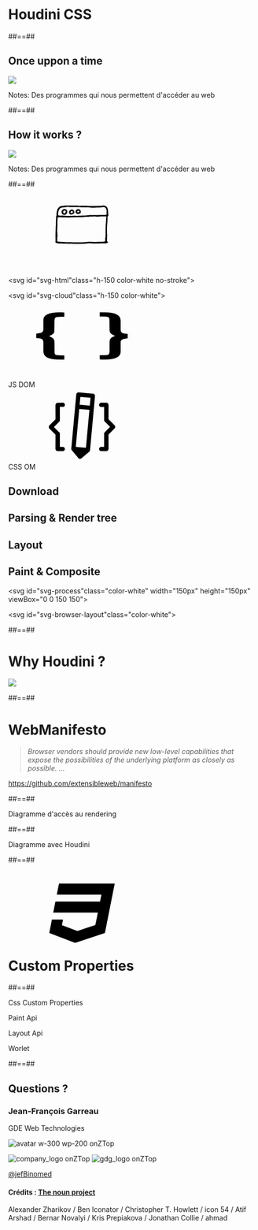 <!-- .slide: class="transition text-white cadre" -->

<h1>
    Houdini CSS
</h1>



##==##

<!-- .slide: class="cadre" -->

## Once uppon a time


<img src="./assets/images/browsers_old.png" class="center"></img>

Notes:
Des programmes qui nous permettent d'accéder au web

##==##

<!-- .slide: class="cadre" -->

## How it works ?


<img src="./assets/images/Midget-Cars-3.jpeg" class="center"></img>

Notes:
Des programmes qui nous permettent d'accéder au web

##==##

<!-- .slide: class="cadre" data-state="browser-engine" -->

<svg id="svg-browser" class="h-250 color-white">
    <use xlink:href="#browser-paint" />
</svg>

<svg id="svg-html"class="h-150 color-white no-stroke">
    <use xlink:href="#html-paint" />
</svg>

<svg id="svg-cloud"class="h-150 color-white">
    <use xlink:href="#cloud" />
</svg>

<div id="svg-objects">
    <svg class="h-150 color-white">
        <use xlink:href="#objects" />
    </svg><br>JS DOM
</div>

<div id="svg-css-objects">
    <svg class="h-150 color-white">
        <use xlink:href="#css-objects" />
    </svg><br>CSS OM
</div>

<h2 id="title-download">Download</h2>
<h2 id="title-parsing">Parsing & Render tree</h2>
<h2 id="title-layout">Layout</h2>
<h2 id="title-paint">Paint & Composite</h2>

<svg id="svg-process"class="color-white" width="150px" height="150px" viewBox="0 0 150 150">
    <use xlink:href="#process" transform="scale(1.5)" />
</svg>

<svg id="svg-browser-layout"class="color-white">
    <use xlink:href="#browser-layout" />
</svg>

<div class="fragment" data-fragment-index="1" hidden></div>
<div class="fragment" data-fragment-index="2" hidden></div>
<div class="fragment" data-fragment-index="3" hidden></div>
<div class="fragment" data-fragment-index="4" hidden></div>
<div class="fragment" data-fragment-index="5" hidden></div>

##==##


<!-- .slide: class="cadre" data-state="animate-houdini-workflow" -->
# Why Houdini ?


<div class="center-element">
    <img id="houdini_workflow-1" src="./assets/images/browser_workflow.svg" class="w-800"></img>
    <img id="houdini_workflow-2" src="./assets/images/browser_workflow_with_houdini_light.svg" class="w-800" style="display:none"></img>
</div>

<div class="fragment" data-fragment-index="1" hidden></div>

##==##

<!-- .slide: class="cadre" -->

# WebManifesto

<blockquote>
<cite>
Browser vendors should provide new low-level capabilities that expose the possibilities of the underlying platform as closely as possible. ...
</cite>
</blockquote>

https://github.com/extensibleweb/manifesto

##==##

Diagramme d'accès au rendering

##==##

Diagramme avec Houdini

##==##

<!-- .slide: class="transition text-white transparent cadre" -->

<h1>
    <svg class="h-150 color-white">
        <use xlink:href="#css" />
    </svg><br>Custom Properties
</h1>


##==##

<!-- .slide: class="cadre" -->


Css Custom Properties

Paint Api

Layout Api

Worlet


##==##

<!-- .slide: class="who-am-i cadre" -->

## Questions ?

### Jean-François Garreau


<!-- .element: class="descjf" -->
GDE Web Technologies

![avatar w-300 wp-200 onZTop](assets/images/jf.png)


![company_logo onZTop](assets/images/lucca_logo.png)
![gdg_logo onZTop](assets/images/GDG-Logo-carre.png)

<!-- .element: class="twitter" -->
[@jefBinomed](https://twitter.com/jefBinomed)

<div class="credits">
    <h4 >Crédits : <a href="https://thenounproject.com/" target="_blank">The noun project</a></h4>
    <p>Alexander Zharikov / Ben Iconator / Christopher T. Howlett / icon 54 / Atif Arshad / Bernar  Novalyi / Kris Prepiakova / Jonathan Collie / ahmad</p>
</div>


<div style="display:none">
    <!--css-->
    <svg id="css" xmlns="http://www.w3.org/2000/svg" xmlns:xlink="http://www.w3.org/1999/xlink" version="1.1" x="0px" y="0px" viewBox="0 0 639.791 722.79375" enable-background="new 0 0 639.791 578.235" xml:space="preserve"><g><path  d="M73.647,107.372c146.098,0,291.501,0,437.302,0c-4.601,23.353-9.092,46.146-13.646,69.259   c-146.09,0-291.685,0-437.566,0c-7.079,35.891-14.086,71.42-21.224,107.606c146.125,0,291.535,0,437.316,0   c-8.041,40.251-15.933,79.916-24.01,119.543c-0.3,1.47-2.174,3.246-3.691,3.752c-56.531,18.85-113.099,37.586-169.701,56.222   c-1.868,0.615-4.352,0.615-6.177-0.077c-48.869-18.547-97.681-37.242-146.539-55.819c-2.575-0.979-3.225-2.167-2.641-4.799   c1.55-6.987,2.855-14.029,4.231-21.054c1.838-9.384,3.652-18.772,5.468-28.116c-0.902-0.24-1.221-0.398-1.539-0.398   c-34.163-0.03-68.327-0.007-102.49-0.132c-3.336-0.012-3.622,1.804-4.107,4.279c-4.162,21.238-8.443,42.453-12.652,63.683   C7.976,441.536,4.013,461.76,0,482.139c1.46,0.655,2.63,1.249,3.848,1.715c81.773,31.304,163.543,62.615,245.364,93.794   c2.088,0.796,4.943,0.756,7.09,0.046c94.503-31.262,188.961-62.662,283.463-93.929c2.948-0.975,4.32-2.372,4.904-5.326   c9.295-47.034,18.653-94.055,28.019-141.075c20.554-103.187,41.123-206.371,61.677-309.557c1.834-9.208,3.598-18.43,5.426-27.806   C457.856,0,276.597,0,95.125,0C87.994,35.648,80.915,71.04,73.647,107.372z"/><path d="M73.647,107.372C80.915,71.04,87.994,35.648,95.125,0c181.472,0,362.73,0,544.665,0   c-1.828,9.376-3.591,18.598-5.426,27.806c-20.553,103.187-41.123,206.371-61.677,309.557   c-9.366,47.02-18.724,94.041-28.019,141.075c-0.584,2.954-1.956,4.351-4.904,5.326c-94.502,31.267-188.96,62.667-283.463,93.929   c-2.147,0.71-5.002,0.75-7.09-0.046c-81.821-31.179-163.591-62.49-245.364-93.794c-1.218-0.466-2.387-1.06-3.848-1.715   c4.013-20.379,7.976-40.603,11.983-60.818c4.208-21.229,8.49-42.444,12.652-63.683c0.485-2.475,0.771-4.291,4.107-4.279   c34.163,0.125,68.327,0.102,102.49,0.132c0.318,0,0.637,0.159,1.539,0.398c-1.816,9.344-3.629,18.732-5.468,28.116   c-1.376,7.025-2.681,14.067-4.231,21.054c-0.584,2.632,0.066,3.82,2.641,4.799c48.857,18.578,97.67,37.273,146.539,55.819   c1.825,0.693,4.309,0.692,6.177,0.077c56.602-18.636,113.171-37.372,169.701-56.222c1.517-0.506,3.391-2.281,3.691-3.752   c8.076-39.627,15.968-79.292,24.01-119.543c-145.781,0-291.191,0-437.316,0c7.137-36.186,14.145-71.715,21.224-107.606   c145.881,0,291.476,0,437.566,0c4.554-23.113,9.045-45.906,13.646-69.259C365.148,107.372,219.745,107.372,73.647,107.372z"/></g></svg>
    <!--magic-->
    <svg id="magic" xmlns="http://www.w3.org/2000/svg" xmlns:xlink="http://www.w3.org/1999/xlink" viewBox="0 0 100 125" version="1.1" x="0px" y="0px"><g stroke="none" stroke-width="1"  fill-rule="evenodd"><path d="M39.9318417,35.594191 C39.9946443,34.9364883 40.5847134,34.4533908 41.2451767,34.4533908 C42.2272449,34.4533908 43.0236656,33.6576602 43.0236656,32.675592 L43.0236656,32.621071 C43.0236656,31.8812417 43.6585938,31.2897923 44.412916,31.3615668 C45.0706187,31.4243695 45.5537162,32.0144386 45.5537162,32.6749019 L45.5537162,32.675592 C45.5537162,33.6576602 46.3494468,34.4533908 47.331515,34.4533908 C47.9926684,34.4533908 48.5820474,34.9364883 48.6448501,35.594191 C48.7173147,36.3485133 48.1258653,36.9834414 47.386036,36.9834414 L47.331515,36.9834414 C46.3494468,36.9834414 45.5537162,37.7798621 45.5537162,38.7619303 L45.5537162,38.8157612 C45.5537162,39.5555905 44.9187881,40.1470399 44.1644659,40.0745752 C43.5067631,40.0117726 43.0236656,39.4223936 43.0236656,38.7619303 C43.0236656,37.7798621 42.2272449,36.9834414 41.2451767,36.9834414 L41.1906557,36.9834414 C40.4515165,36.9834414 39.8600672,36.3485133 39.9318417,35.594191 L39.9318417,35.594191 Z M47.4978386,6.71393255 C47.5226836,6.44753879 47.7614718,6.25222937 48.0285557,6.25222937 C48.4253858,6.25222937 48.7476808,5.93062447 48.7476808,5.53379438 L48.7476808,5.51170992 C48.7476808,5.21218948 49.0044126,4.97340128 49.3094542,5.00238713 C49.5751578,5.02792229 49.7704672,5.26602034 49.7704672,5.53310424 L49.7704672,5.53379438 C49.7704672,5.93062447 50.0927623,6.25222937 50.4895924,6.25222937 C50.7566763,6.25222937 50.9954645,6.44753879 51.0203095,6.71393255 C51.0499855,7.01897411 50.8105071,7.27501578 50.5116768,7.27501578 L50.4895924,7.27501578 C50.0927623,7.27501578 49.7704672,7.59731083 49.7704672,7.99414092 L49.7704672,8.01622537 C49.7704672,8.31574582 49.5137354,8.55453401 49.2086939,8.52554816 C48.9429902,8.50001301 48.7476808,8.26122482 48.7476808,7.99414092 C48.7476808,7.59731083 48.4253858,7.27501578 48.0285557,7.27501578 L48.0064712,7.27501578 C47.7076409,7.27501578 47.4681626,7.01897411 47.4978386,6.71393255 L47.4978386,6.71393255 Z M57.088014,38.6128602 C57.112859,38.3471566 57.3516472,38.1518472 57.6187311,38.1518472 C58.0155612,38.1518472 58.3378563,37.8295521 58.3378563,37.4327221 L58.3378563,37.4106376 C58.3378563,37.1118073 58.5945881,36.872329 58.8996296,36.9013148 C59.1653333,36.92685 59.3606427,37.1656382 59.3606427,37.4327221 L59.3606427,37.4327221 C59.3606427,37.8295521 59.6829377,38.1518472 60.0797678,38.1518472 C60.3468517,38.1518472 60.5856399,38.3471566 60.6104849,38.6128602 C60.6401609,38.9179018 60.4006826,39.1746336 60.1018523,39.1746336 L60.0797678,39.1746336 C59.6829377,39.1746336 59.3606427,39.4962385 59.3606427,39.8937587 L59.3606427,39.9151531 C59.3606427,40.2146735 59.1039109,40.4534617 58.7988693,40.4244758 C58.5331657,40.3989407 58.3378563,40.1608426 58.3378563,39.8937587 C58.3378563,39.4962385 58.0155612,39.1746336 57.6187311,39.1746336 L57.5966467,39.1746336 C57.2978164,39.1746336 57.0590282,38.9179018 57.088014,38.6128602 L57.088014,38.6128602 Z M30.7605808,42.1408522 C30.7861159,41.8751486 31.0249041,41.6791491 31.291988,41.6791491 C31.6888181,41.6791491 32.0111131,41.3575441 32.0111131,40.9607141 L32.0111131,40.9386296 C32.0111131,40.6391092 32.2678449,40.400321 32.5728865,40.4293068 C32.8385901,40.454842 33.0338995,40.69294 33.0338995,40.9600239 L33.0338995,40.9607141 C33.0338995,41.3575441 33.3555045,41.6791491 33.7530247,41.6791491 C34.0201086,41.6791491 34.2582066,41.8751486 34.2837418,42.1408522 C34.3127276,42.4458938 34.0739394,42.7019355 33.7751091,42.7019355 L33.7530247,42.7019355 C33.3555045,42.7019355 33.0338995,43.0242305 33.0338995,43.4217507 L33.0338995,43.4431451 C33.0338995,43.7426655 32.7771677,43.9814537 32.4721262,43.9524678 C32.2064225,43.9269327 32.0111131,43.6888346 32.0111131,43.4217507 C32.0111131,43.0242305 31.6888181,42.7019355 31.291988,42.7019355 L31.2699035,42.7019355 C30.9710732,42.7019355 30.7315949,42.4458938 30.7605808,42.1408522 L30.7605808,42.1408522 Z M64.921785,26.2628178 C65.2620237,25.9225791 65.2620237,25.3711579 64.921785,25.0302291 L64.3896876,24.4988218 C64.1550403,24.2641745 64.1550403,23.8832176 64.3896876,23.6492604 C64.624335,23.414613 65.0052919,23.414613 65.2392491,23.6492604 L65.7713465,24.1806676 C66.1115851,24.5209063 66.6630064,24.5209063 67.0039352,24.1806676 L67.5353425,23.6492604 C67.7699898,23.414613 68.1509467,23.414613 68.3849039,23.6492604 C68.6195513,23.8832176 68.6195513,24.2641745 68.3849039,24.4988218 L67.8534967,25.0302291 C67.513258,25.3711579 67.513258,25.9225791 67.8534967,26.2628178 L68.3849039,26.7949152 C68.6195513,27.0288724 68.6195513,27.4098293 68.3849039,27.6444766 C68.1509467,27.879124 67.7699898,27.879124 67.5353425,27.6444766 L67.0039352,27.1123793 C66.6630064,26.7721406 66.1115851,26.7721406 65.7713465,27.1123793 L65.2392491,27.6444766 C65.0052919,27.879124 64.624335,27.879124 64.3896876,27.6444766 C64.1550403,27.4098293 64.1550403,27.0288724 64.3896876,26.7949152 L64.921785,26.2628178 Z M34.9676698,21.7713914 C35.0028669,21.5546876 35.206458,21.4056176 35.4252322,21.4056176 L36.1070898,21.4056176 C36.3741737,21.4056176 36.5908774,21.1889138 36.5908774,20.9218299 L36.5908774,20.2165076 C36.5908774,19.9494237 36.8289754,19.7375509 37.1050312,19.78241 C37.3210448,19.8176071 37.470805,20.020508 37.470805,20.2399723 L37.470805,20.9218299 C37.470805,21.1889138 37.6875087,21.4056176 37.9545926,21.4056176 L38.6364502,21.4056176 C38.8552244,21.4056176 39.0588155,21.5546876 39.0940126,21.7713914 C39.1388716,22.0474471 38.9269989,22.2855451 38.659915,22.2855451 L37.9545926,22.2855451 C37.6875087,22.2855451 37.470805,22.5022489 37.470805,22.7693328 L37.470805,23.4746551 C37.470805,23.741739 37.2327069,23.9529216 36.9566512,23.9080626 C36.7406376,23.8735556 36.5908774,23.6699645 36.5908774,23.4505002 L36.5908774,22.7693328 C36.5908774,22.5022489 36.3741737,22.2855451 36.1070898,22.2855451 L35.4017674,22.2855451 C35.1346835,22.2855451 34.9228108,22.0474471 34.9676698,21.7713914 L34.9676698,21.7713914 Z M51.3046469,21.6319832 L51.3329426,21.6036875 C51.7249417,21.2116884 52.3743627,21.234463 52.7353056,21.6720113 C53.0506992,22.0536583 52.9941078,22.6223331 52.6448973,22.9722337 C52.1238422,23.4925987 52.1238422,24.3359489 52.6448973,24.856314 C52.9941078,25.2062146 53.0506992,25.7748893 52.7353056,26.1565364 C52.3743627,26.5940847 51.7249417,26.6175494 51.3329426,26.2248601 L51.3046469,26.1965644 C50.7842818,25.6761994 49.9409316,25.6761994 49.4205666,26.1965644 L49.3915808,26.2248601 C48.9995817,26.6175494 48.3501606,26.5940847 47.9885276,26.1565364 C47.6738241,25.7748893 47.7304155,25.2062146 48.0803161,24.856314 C48.599991,24.3359489 48.599991,23.4925987 48.0803161,22.9722337 L48.0513303,22.9432479 C47.6600213,22.5519389 47.6821058,21.9018277 48.1203442,21.5408849 C48.5019912,21.2254912 49.070666,21.2827728 49.4198765,21.6319832 L49.4205666,21.6319832 C49.9409316,22.1523483 50.7842818,22.1523483 51.3046469,21.6319832 L51.3046469,21.6319832 Z M35.1250216,51.5039719 C35.1250216,50.9325365 35.5887952,50.4687629 36.1602305,50.4687629 C36.7130321,50.4687629 37.1643831,50.9014803 37.1940591,51.4466903 C37.3100025,51.6447603 37.6681848,51.8773372 38.243761,52.1175057 C39.8717995,51.1416487 44.3259585,50.4404672 49.5792987,50.4404672 C55.0962721,50.4404672 59.7319376,51.2134232 61.1384415,52.2658856 C61.9417636,51.9746468 62.4359033,51.6847883 62.5753114,51.4466903 C62.6049874,50.9014803 63.0563385,50.4687629 63.6091401,50.4687629 C64.1805754,50.4687629 64.644349,50.9325365 64.644349,51.5039719 C64.644349,55.721413 50.4875219,55.7697227 49.8850304,55.7697227 C49.2825388,55.7697227 35.1250216,55.721413 35.1250216,51.5039719 L35.1250216,51.5039719 Z M33.5225182,89.3774353 L35.9076395,66.4047691 C37.4059319,66.7077402 39.0236184,66.9603312 40.7434454,67.1549505 C43.5461011,67.4737948 46.5192211,67.6352874 49.5799888,67.6352874 C54.5137945,67.6352874 59.3061217,67.1970489 63.2509578,66.4013184 L65.6367693,89.3774353 C65.5242766,90.6058832 59.8658246,92.9295822 49.5799888,92.9295822 C39.2934628,92.9295822 33.6350109,90.6058832 33.5225182,89.3774353 L33.5225182,89.3774353 Z M28.0704178,52.9850107 C28.0704178,50.5246642 36.2533993,47.0932917 49.5799888,47.0932917 C62.9058882,47.0932917 71.0888696,50.5246642 71.0888696,52.9850107 C71.0888696,55.4446671 62.9058882,58.8760396 49.5799888,58.8760396 C36.2533993,58.8760396 28.0704178,55.4446671 28.0704178,52.9850107 L28.0704178,52.9850107 Z M67.7092576,89.3401678 L64.584997,59.2052361 C69.6278448,57.8656757 73.1592875,55.7717932 73.1592875,52.9850107 C73.1592875,47.8137971 61.0100756,45.0228739 49.5799888,45.0228739 C38.1485218,45.0228739 26,47.8137971 26,52.9850107 C26,55.7717932 29.5307526,57.8656757 34.5736003,59.2052361 L31.455551,89.2338863 L31.4500299,89.3401678 C31.4500299,93.2291026 40.8476565,95 49.5799888,95 C58.311631,95 67.7092576,93.2291026 67.7092576,89.3401678 L67.7092576,89.3401678 Z"/></g></svg>
   <!-- browser-paint -->
   <svg id="browser-paint" xmlns="http://www.w3.org/2000/svg" xmlns:xlink="http://www.w3.org/1999/xlink" version="1.1" x="0px" y="0px" viewBox="0 0 100 125" enable-background="new 0 0 100 100" xml:space="preserve"><g><path d="M95.058,33.681c-0.239-0.301-0.493-0.621-0.898-1.132c0.486-1.135,0.58-2.208,0.166-3.307   c-0.115-0.306-0.17-0.676-0.121-0.995c0.267-1.723-0.284-3.335-0.623-4.975c-0.902-4.366-5.518-6.377-8.993-5.549   c-0.988,0.235-2.013,0.517-3.009,0.475c-2.813-0.119-5.609,0.047-8.415,0.157c-2.893,0.114-5.794,0.03-8.692,0.022   c-0.509-0.001-1.018-0.054-1.528-0.083c-2.795-0.161-5.61-0.599-8.379-0.4c-2.535,0.182-5.07-0.203-7.596,0.241   c-1.066,0.187-2.189,0.129-3.292-0.198c-0.716-0.212-1.521-0.149-2.287-0.162c-4.425-0.073-8.855-0.033-13.274-0.223   c-4.36-0.188-8.649,0.522-12.975,0.735c-1.042,0.051-1.994,0.458-2.826,1.073c-2.638,1.951-4.417,4.446-4.846,7.784   c-0.14,1.09-0.191,2.227-0.557,3.244c-0.464,1.285-0.109,2.459,0.076,3.682c-0.625,0.742-0.896,1.607-0.898,2.567   c-0.002,0.935,0.024,1.872-0.019,2.805c-0.12,2.628-0.295,5.254-0.395,7.883c-0.048,1.259,0.184,2.545,0.008,3.778   c-0.278,1.954-0.265,3.899-0.281,5.857c-0.015,1.852-0.222,3.703-0.219,5.554c0.003,1.747-0.146,3.496-0.125,5.225   c0.051,4.136,0.045,8.272,0.027,12.583c0.592,0.226,1.2,0.491,1.829,0.69c0.56,0.176,1.222,0.149,1.697,0.443   c0.791,0.489,1.642,0.467,2.47,0.497c1.612,0.06,3.246-0.159,4.84,0.017c1.673,0.184,3.351,0.14,5.006,0.154   c3.641,0.03,7.286,0.378,10.931,0.053c0.583-0.052,1.182,0.086,1.773,0.13c0.846,0.063,1.693,0.18,2.539,0.172   c6.128-0.056,12.255-0.126,18.383-0.22c1.018-0.016,2.06-0.054,3.045-0.281c2.774-0.64,5.588-0.529,8.364-0.333   c1.608,0.114,3.221,0.259,4.83,0.273c2.465,0.021,4.93-0.087,7.396-0.138c3.833-0.079,7.666-0.218,11.498-0.206   c1.533,0.005,2.825-0.494,4.076-1.24c0.351-0.209,0.707-0.501,0.575-1.111c-0.629-0.211-1.301-0.436-1.883-0.631   c-0.028-1.614-0.1-3.06-0.064-4.504c0.037-1.497,0.179-2.991,0.272-4.486c0.032-0.51,0.102-1.022,0.079-1.529   c-0.146-3.142-0.455-6.283-0.432-9.423c0.021-2.94,0.279-5.88,0.383-8.825c0.13-3.646,0.759-7.264,0.522-10.941   c-0.111-1.732,0.389-3.377,1.658-4.691C94.98,34.084,94.989,33.883,95.058,33.681z M91.075,39.002   c-0.343,1.838-0.427,3.685-0.414,5.551c0.008,1.183-0.175,2.366-0.266,3.55c-0.079,1.018-0.186,2.036-0.217,3.056   c-0.08,2.705-0.061,5.415-0.211,8.116c-0.075,1.354-0.103,2.685,0.006,4.039c0.1,1.251,0.047,2.527-0.068,3.78   c-0.183,2.002,0.245,4.077-0.665,5.998c0.449,1.246,0.027,2.51,0.068,3.765c0.016,0.5-0.096,1.005-0.151,1.52   c-1.793,0.542-3.563,0.688-5.345,0.656c-3.312-0.059-6.616,0.173-9.925,0.202c-1.62,0.014-3.265,0.22-4.855,0.01   c-1.873-0.247-3.735-0.197-5.601-0.248c-1.953-0.053-3.884,0.082-5.837,0.36c-2.434,0.347-4.927,0.338-7.396,0.373   c-3.918,0.056-7.838,0.025-11.757,0.024c-1.265,0-2.53-0.017-3.795-0.035c-1.94-0.027-3.882-0.02-5.82-0.103   c-1.863-0.08-3.727-0.06-5.586-0.119c-4.476-0.142-8.946-0.458-13.418-0.712c-0.251-0.014-0.498-0.103-0.691-0.145   c-1.267-0.739-1.495-1.828-1.242-3.108c0.114-0.575,0.382-1.186,0.281-1.724c-0.255-1.361-0.378-2.616,0.289-3.949   c0.292-0.584,0.051-1.472-0.052-2.207c-0.187-1.321,0.078-2.632-0.199-3.987c-0.435-2.128-0.342-4.343-0.176-6.519   c0.284-3.727,0.299-7.453,0.188-11.185c-0.03-1.017,0.077-2.042,0.17-3.059c0.092-1.002,0.353-1.961,0.116-3.018   c-0.149-0.666-0.095-1.535,0.704-2.275c1.155-0.188,2.456-0.487,3.84-0.269c3.035,0.478,6.102,0.375,9.16,0.386   c1.599,0.006,3.195-0.072,4.783,0.227c0.494,0.093,1.029,0.07,1.531-0.003c4.728-0.684,9.497-0.418,14.245-0.607   c1.674-0.067,3.355,0.059,5.031,0.01c1.613-0.046,3.239-0.1,4.83-0.341c1.691-0.256,3.352-0.59,5.049-0.119   c1.574-0.533,3.278,0.019,4.801-0.416c2.676-0.763,5.422,0.32,8.063-0.536c0.369-0.12,0.847-0.014,1.248,0.091   c2.527,0.662,5.066,0.163,7.603,0.132c3.834-0.047,7.669-0.023,11.503-0.022c0.065,0,0.13,0.101,0.445,0.362   C91.258,37.333,91.229,38.179,91.075,39.002z M90.053,33.363c-1.277,0.073-2.555,0.149-3.833,0.179   c-2.892,0.067-5.79,0.023-8.677,0.18c-2.635,0.142-5.265,0.048-7.896,0.086c-3.489,0.051-7.011-0.127-10.457,0.292   c-3.146,0.383-6.272,0.335-9.409,0.459c-0.93,0.037-1.854,0.219-2.783,0.309c-0.409,0.039-0.825,0.026-1.236,0.012   c-0.253-0.009-0.521-0.138-0.755-0.088c-1.849,0.392-3.684,0.284-5.559,0.124c-1.737-0.148-3.507,0.129-5.264,0.182   c-3.165,0.095-6.324,0.166-9.498,0.042c-3.47-0.135-6.929-0.646-10.419-0.376c-0.924,0.071-1.87-0.084-2.801-0.183   c-0.693-0.074-1.324-0.329-1.949-1.124c-0.111-4.043,0.503-8.043,3.585-11.333c1.486-0.837,3.045-1.275,4.821-1.365   c2.264-0.114,4.562-0.273,6.776-0.923c0.396-0.116,0.868-0.143,1.266-0.049c2.353,0.557,4.744,0.221,7.109,0.365   c4.573,0.279,9.159-0.132,13.715,0.273c4.412,0.392,8.817,0.185,13.225,0.239c0.505,0.006,1.009,0.122,1.515,0.166   c3.217,0.28,6.432,0.618,9.668,0.511c1.088-0.036,2.17-0.215,3.258-0.262c2.536-0.11,5.073-0.164,7.609-0.275   c0.931-0.041,1.875-0.1,2.784-0.288c1.929-0.398,1.951-0.433,4.257,0.295c1.743,1.619,2.375,3.535,2.639,5.606   c0.051,0.403-0.064,0.827-0.094,1.242c-0.102,1.441-0.374,2.895,0.358,4.051C91.679,32.904,90.989,33.31,90.053,33.363z"/><path d="M15.274,27.495c-0.092,2.926,1.077,5.028,3.14,5.684c2.385,0.758,4.613-0.117,6.259-3.049   c0.556-2.889,0.556-2.889-0.623-5.2C20.721,22.341,17,23.096,15.274,27.495z M20.523,30.951c-1.578,0.085-2.057-1.005-2.597-2.188   c0.373-1.25,0.74-2.633,2.414-2.732c1.238-0.073,1.988,0.738,2.385,2.106C22.029,29.025,21.273,29.992,20.523,30.951z"/><path d="M44.565,23.747c-0.079-0.031-0.161-0.052-0.421-0.134c-1.277,0.373-2.668,0.165-3.635,1.208   c-0.903,0.975-1.393,2.112-1.374,3.467c0.011,0.807,0.243,1.544,0.774,2.108c0.959,1.018,2.121,1.69,3.881,1.625   c0.842-0.335,1.968-0.72,3.035-1.229c0.83-0.396,1.203-1.148,1.19-2.092C47.978,25.872,47.236,24.795,44.565,23.747z M42.942,29.43   c-0.386-0.294-0.773-0.589-1.19-0.908c0.306-1.057,0.572-2.009,1.779-2.329c0.51,0.161,1.062,0.335,1.699,0.536   c0.159,0.425,0.329,0.878,0.497,1.327C44.923,28.89,43.942,29.098,42.942,29.43z"/><path d="M33.888,24.316c-2.056-0.048-3.132,0.233-4.405,1.45c-1.323,1.265-2.116,3.231-0.959,5.017   c0.499,0.771,0.898,1.63,1.715,2.121c2.521,0.426,4.45-0.737,6.358-2.189c0.208-0.587,0.431-1.215,0.615-1.733   C36.184,25.468,36.03,25.804,33.888,24.316z M34.497,29.428c-0.92,0.39-1.912,0.809-3.051,1.291   c-0.348-0.556-0.683-1.093-0.998-1.596c0.493-1.541,1.279-2.485,3.152-2.274C34.042,27.685,35.074,28.206,34.497,29.428z"/></g></svg>
   <!--  cloud -->
   <svg id="cloud" xmlns="http://www.w3.org/2000/svg" xmlns:xlink="http://www.w3.org/1999/xlink" version="1.1" x="0px" y="0px" viewBox="0 0 24 30" style="enable-background:new 0 0 24 24;" xml:space="preserve"><g><path d="M10.732,5.016c2.771,0.075,5.331,1.489,6.85,3.781c0.101,0.152,0.276,0.236,0.458,0.222   c1.926-0.157,3.738,0.559,5.078,1.914c0.096,0.097,0.225,0.148,0.355,0.148c0.004,0,0.007,0,0.011,0   c0.28,0.013,0.509-0.221,0.509-0.5c0-0.064-0.012-0.126-0.034-0.183c-0.227-2.102-2.06-3.729-4.24-3.732   C18.758,4.458,16.519,3,14.026,3c-1.288,0-2.521,0.382-3.564,1.104c-0.178,0.123-0.257,0.347-0.195,0.554S10.517,5.01,10.732,5.016   z"/><path d="M18.5,10c-0.412,0-0.834,0.056-1.278,0.169C15.96,7.623,13.369,6,10.5,6c-3.658,0-6.776,2.655-7.387,6.229   C1.264,12.826,0,14.536,0,16.5C0,18.981,2.019,21,4.5,21h14c3.032,0,5.5-2.467,5.5-5.5S21.532,10,18.5,10z"/></g></svg>
   <!-- css-objects -->
   <svg id="css-objects" xmlns="http://www.w3.org/2000/svg" xmlns:xlink="http://www.w3.org/1999/xlink" version="1.1" x="0px" y="0px" viewBox="0 0 100 100" enable-background="new 0 0 100 100" xml:space="preserve"><path d="M15.614,84.176l0.163,0.083c0.041,0.02,0.113,0.06,0.184,0.101c0.294,0.126,0.633,0.202,0.983,0.216l0.157-0.002  l6.836,0.004c0.778,0,1.511-0.302,2.061-0.849c0.548-0.547,0.85-1.275,0.849-2.049c0-1.6-1.31-2.899-2.92-2.899h-3.953l0.001-17.43  c0.015-0.279,0.001-0.526-0.041-0.731c-0.147-0.905-0.623-1.634-1.321-2.078l-0.341-0.273l-6.337-6.338l7.045-7.051  c0.355-0.316,0.616-0.68,0.776-1.079c0.076-0.181,0.106-0.324,0.141-0.466l0.038-0.134c0.036-0.216,0.054-0.53,0.042-0.796  l0.002-17.671h3.952c1.637,0,2.918-1.232,2.918-2.806c0-0.769-0.298-1.487-0.841-2.022c-0.548-0.54-1.283-0.837-2.069-0.837  l-6.873,0.042c-0.364,0-0.724,0.071-1.077,0.21c-0.097,0.059-0.164,0.098-0.232,0.134l-0.155,0.079  c-0.062,0.03-0.125,0.058-0.181,0.094c-0.112,0.076-0.224,0.182-0.336,0.287l-0.145,0.124c-0.085,0.092-0.181,0.211-0.272,0.343  l-0.073,0.104c-0.068,0.116-0.127,0.238-0.185,0.361l-0.061,0.12c-0.034,0.093-0.053,0.192-0.078,0.288  c-0.022,0.092-0.053,0.188-0.085,0.284c-0.022,0.095-0.052,0.201-0.084,0.307c-0.011,0.03-0.006-0.006-0.002-0.045  c-0.021,0.207-0.067,0.385-0.112,0.524l0.084,19.137l-8.226,8.274c-0.554,0.555-0.849,1.308-0.833,2.124l0.001,0.05l-0.001,0.051  c-0.025,0.811,0.28,1.575,0.858,2.152l8.202,8.275l-0.085,18.979c0.047,0.144,0.092,0.321,0.112,0.527  c0.005,0.061,0.017,0.122,0.029,0.183c0.039,0.094,0.072,0.186,0.098,0.277c0.035,0.13,0.064,0.243,0.1,0.346  c0.032,0.059,0.061,0.116,0.087,0.175c0.047,0.104,0.102,0.214,0.165,0.321l0.103,0.152c0.085,0.12,0.169,0.225,0.252,0.313  c0.051,0.041,0.099,0.082,0.146,0.125c0.108,0.102,0.214,0.204,0.337,0.286C15.483,84.114,15.549,84.144,15.614,84.176z"></path><path d="M94.986,51.784c0.025-0.909-0.279-1.674-0.857-2.252l-8.199-8.273l0.085-18.979c-0.048-0.144-0.093-0.324-0.112-0.533  c-0.005-0.055-0.017-0.116-0.029-0.177c-0.042-0.102-0.076-0.201-0.104-0.301c-0.029-0.112-0.059-0.221-0.095-0.325  c-0.034-0.062-0.065-0.125-0.093-0.188c-0.053-0.115-0.109-0.225-0.167-0.323l-0.09-0.13c-0.078-0.111-0.166-0.222-0.257-0.318  c-0.051-0.041-0.099-0.082-0.145-0.125c-0.109-0.102-0.219-0.207-0.346-0.291c-0.07-0.046-0.142-0.077-0.211-0.111l-0.123-0.062  c-0.064-0.033-0.145-0.078-0.224-0.124c-0.271-0.115-0.608-0.189-0.959-0.203l-0.159,0.002l-6.836-0.004  c-0.778,0-1.511,0.302-2.061,0.85c-0.549,0.546-0.851,1.273-0.85,2.047c0,1.599,1.31,2.899,2.921,2.899h3.951l-0.001,17.433  c-0.015,0.276-0.001,0.522,0.041,0.728c0.146,0.905,0.624,1.634,1.32,2.078l0.342,0.273l6.338,6.337l-7.045,7.052  c-0.355,0.317-0.616,0.68-0.775,1.078c-0.075,0.178-0.105,0.319-0.14,0.462l-0.04,0.142c-0.036,0.216-0.054,0.533-0.042,0.789  l-0.003,17.676h-3.951c-1.637,0-2.919,1.232-2.919,2.806c-0.001,0.769,0.298,1.486,0.842,2.022c0.546,0.539,1.28,0.836,2.065,0.837  l6.875-0.042c0.364,0,0.725-0.07,1.074-0.209l0.398-0.218c0.062-0.031,0.127-0.06,0.186-0.097c0.096-0.067,0.214-0.176,0.333-0.285  l0.135-0.117c0.087-0.094,0.184-0.213,0.273-0.343l0.074-0.105c0.067-0.116,0.126-0.238,0.184-0.361l0.06-0.117  c0.036-0.099,0.056-0.203,0.082-0.306c0.021-0.084,0.05-0.176,0.083-0.269c0.023-0.101,0.053-0.203,0.084-0.307  c0.012-0.027,0.005,0.013,0.001,0.059c0.021-0.216,0.068-0.398,0.115-0.54L85.93,62.186l8.226-8.274  C94.709,53.357,95.003,52.603,94.986,51.784z"></path><path d="M66.554,7.476c-0.353-0.285-0.886-0.627-1.405-0.627l-0.226-0.009L45.272,5c-0.046,0.007-0.101,0.018-0.156,0.026  c-0.048,0.008-0.096,0.015-0.144,0.022c-0.144,0.053-0.279,0.093-0.413,0.12c-0.12,0.023-0.233,0.049-0.339,0.083  c-0.054,0.021-0.114,0.055-0.175,0.085l-0.355,0.166c-0.123,0.066-0.248,0.166-0.373,0.264l-0.14,0.103  C43.105,5.935,43,6.045,42.879,6.187l-0.072,0.083c-0.082,0.113-0.16,0.245-0.222,0.353l-0.072,0.121  c-0.055,0.124-0.088,0.229-0.124,0.331c-0.02,0.058-0.045,0.121-0.072,0.185c-0.002,0.023-0.007,0.059-0.013,0.094l-0.028,0.178  c-0.014,0.083-0.033,0.174-0.053,0.265l-6.729,73.171c-0.126,0.853,0.097,1.672,0.63,2.304l8.846,10.516  c0.035,0.055,0.066,0.112,0.106,0.164C45.638,94.621,46.451,95,47.316,95c0,0,0,0,0,0c0.692,0,1.339-0.235,1.87-0.683l10.687-8.99  c0.11-0.093,0.229-0.218,0.364-0.382l0.066-0.081c0.369-0.5,0.559-1.035,0.59-1.61l5.165-56.225l0.048-0.172  c0.058-0.208,0.089-0.368,0.101-0.505c0.011-0.131,0.008-0.28-0.01-0.478l-0.016-0.179l1.445-15.707  C67.71,9.032,67.309,8.089,66.554,7.476z M55.346,79.945l-13.793-1.194l4.708-51.219l13.79,1.197L55.346,79.945z M60.581,22.924  L46.79,21.73L47.762,11.2l13.788,1.197L60.581,22.924z"></path></svg>
   <!-- html-paint -->
   <svg id="html-paint" xmlns="http://www.w3.org/2000/svg" xmlns:xlink="http://www.w3.org/1999/xlink" version="1.1" x="0px" y="0px" viewBox="0 0 24 30" enable-background="new 0 0 24 24" xml:space="preserve"><g><path d="M3.167,23.9h17.667c0.221,0,0.4-0.179,0.4-0.4v-23c0-0.221-0.18-0.4-0.4-0.4H10.386c-0.052,0-0.104,0.011-0.153,0.031   c-0.043,0.018-0.08,0.045-0.113,0.075c-0.005,0.005-0.012,0.006-0.017,0.011l-7.22,7.22C2.877,7.444,2.875,7.452,2.868,7.459   C2.84,7.492,2.814,7.526,2.797,7.567C2.777,7.616,2.766,7.668,2.766,7.72V23.5C2.766,23.721,2.946,23.9,3.167,23.9z M20.433,23.1   H3.567V7.901C5.631,6.01,8.852,7.548,8.885,7.563C9.037,7.637,9.217,7.61,9.339,7.492C9.46,7.375,9.496,7.195,9.427,7.041   C9.412,7.007,7.956,3.643,10.565,0.9h9.868V23.1z M8.449,3.003C8.056,4.41,8.228,5.716,8.427,6.525   C7.662,6.274,6.454,6.009,5.221,6.231L8.449,3.003z"/><polygon points="6.757,13.258 6.047,13.258 6.047,11.626 4.889,11.626 4.889,16.072 6.047,16.072 6.047,14.242 6.757,14.242    6.757,16.072 7.915,16.072 7.915,11.626 6.757,11.626  "/><polygon points="8.332,12.61 9.204,12.61 9.204,16.072 10.362,16.072 10.362,12.61 11.234,12.61 11.234,11.626 8.332,11.626  "/><polygon points="12.691,16.072 12.691,12.759 12.703,12.759 13.32,16.072 14.154,16.072 14.771,12.759 14.783,12.759    14.783,16.072 15.867,16.072 15.867,11.626 14.211,11.626 13.744,14.261 13.732,14.261 13.264,11.626 11.607,11.626 11.607,16.072     "/><polygon points="19.111,15.126 17.685,15.126 17.685,11.626 16.526,11.626 16.526,11.626 16.526,16.072 19.111,16.072  "/></g></svg>
   <!-- internet -->
   <svg id="internet" xmlns="http://www.w3.org/2000/svg" data-name="Layer 1" viewBox="0 0 100 125" x="0px" y="0px"><title>data, server, database, globe, cloud</title><path d="M70.38,18.67l-.54,0-1.35.07-.64-.71a23.86,23.86,0,0,0-40.4,8L27,27.36H25.54l-.25,0h0A15.32,15.32,0,0,0,24.56,58a27,27,0,0,1,50.67-.57,19.67,19.67,0,0,0-4.85-38.72ZM48,24.67A14.68,14.68,0,0,0,33.33,39.33h-4A18.69,18.69,0,0,1,48,20.67ZM78.67,49A14.69,14.69,0,0,0,64,34.33v-4A18.7,18.7,0,0,1,82.67,49Z"/><path d="M60.8,55A59,59,0,0,1,62,65H72.91a22.88,22.88,0,0,0-3.3-10Z"/><path d="M50,44c-1.78,0-3.94,2.51-5.56,7H55.56C53.94,46.51,51.78,44,50,44Z"/><path d="M30.39,79H39.2A59,59,0,0,1,38,69H27.09A22.88,22.88,0,0,0,30.39,79Z"/><path d="M42,65H58a52,52,0,0,0-1.23-10H43.27A52,52,0,0,0,42,65Z"/><path d="M57.28,88.81A23,23,0,0,0,66.5,83H59.77A28.05,28.05,0,0,1,57.28,88.81Z"/><path d="M59.77,51H66.5a23,23,0,0,0-9.22-5.81A28.05,28.05,0,0,1,59.77,51Z"/><path d="M72.91,69H62A59,59,0,0,1,60.8,79h8.81A22.88,22.88,0,0,0,72.91,69Z"/><path d="M27.09,65H38A59,59,0,0,1,39.2,55H30.39A22.88,22.88,0,0,0,27.09,65Z"/><path d="M40.23,83H33.5a23,23,0,0,0,9.22,5.81A28.05,28.05,0,0,1,40.23,83Z"/><path d="M40.23,51a28.05,28.05,0,0,1,2.49-5.81A23,23,0,0,0,33.5,51Z"/><path d="M50,90c1.78,0,3.94-2.51,5.56-7H44.44C46.06,87.49,48.22,90,50,90Z"/><path d="M43.27,79H56.73A52,52,0,0,0,58,69H42A52,52,0,0,0,43.27,79Z"/></svg>
   <!-- objects -->
   <svg id="objects" xmlns="http://www.w3.org/2000/svg" xmlns:xlink="http://www.w3.org/1999/xlink" version="1.1" preserveAspectRatio="none" x="0px" y="0px" viewBox="0 0 100 125"><defs><g id="a"><path stroke="none" d=" M 36.6 10.05 L 34.85 10 Q 23.8 10 23.8 23.05 L 23.8 39.6 Q 23.8 44.95 20.1 45.7 L 19 46.25 19 53.5 19.45 53.6 Q 19.65 53.65 19.75 53.7 20 53.75 20.1 53.8 22.15 54.3 23 55.7 23.8 57.15 23.8 60.3 L 23.8 75.8 Q 23.8 83.15 26.55 86.6 29.35 90 35.3 89.95 L 38 89.95 38 82.9 35.9 82.9 Q 33.05 82.9 32.2 81.95 31.4 81 31.4 77.45 L 31.35 60.05 Q 31.35 56.45 30.55 54.4 29.8 52.4 27.6 50.15 L 29.35 48.35 30.5 46.2 31.2 43.55 31.35 24.45 Q 31.35 19.8 32.1 18.65 32.85 17.4 35.8 17.4 L 38 17.4 38 10.45 Q 37.55 10.05 36.6 10.05 M 81 53.8 L 81 46.55 80.6 46.45 Q 80.4 46.4 80.3 46.35 80.05 46.3 79.95 46.25 77.8 45.75 77 44.35 76.2 42.95 76.2 39.75 L 76.2 24.2 Q 76.2 16.85 73.45 13.45 70.7 10 64.75 10.1 L 62 10.1 62 17.1 64.15 17.1 Q 67 17.1 67.8 18.15 68.6 19.05 68.6 22.55 L 68.7 40 Q 68.7 43.35 69.45 45.65 70.3 47.65 72.45 49.95 70.3 51.75 69.5 53.9 68.7 55.9 68.7 59.8 L 68.7 75.6 Q 68.7 80.25 67.9 81.4 67.1 82.6 64.2 82.6 L 62 82.6 62 89.6 Q 62.5 89.95 63.35 89.95 L 65.1 90 Q 76.2 90 76.2 76.95 L 76.2 60.45 Q 76.2 55.1 79.95 54.4 L 81 53.8 Z"/></g></defs><g transform="matrix( 1, 0, 0, 1, 0,0) "><use xlink:href="#a"/></g></svg>
   <!-- process -->
   <svg id="process" xmlns="http://www.w3.org/2000/svg" data-name="Your Icon" viewBox="0 0 150 150" x="0px" y="0px" width="150px" height="150px" ><title>Gears</title><path d="M68.9,41.29a1.33,1.33,0,0,0-1.41-1l-5.32.48A16,16,0,0,0,59.32,38l.4-5.32a1.32,1.32,0,0,0-1-1.39L52,29.41a1.33,1.33,0,0,0-1.55.7l-2.38,4.83a15.26,15.26,0,0,0-3.91,1l-4.46-3a1.35,1.35,0,0,0-1.7.16L33.1,38.06a1.33,1.33,0,0,0-.16,1.69l3,4.47a15,15,0,0,0-1,4l-4.74,2.33a1.34,1.34,0,0,0-.71,1.55l1.8,6.6a1.35,1.35,0,0,0,1.39,1l5.25-.39a12.16,12.16,0,0,0,1.31,1.61,15,15,0,0,0,1.53,1.34l-.35,5.17a1.33,1.33,0,0,0,1,1.38L48,70.61a1.49,1.49,0,0,0,.36,0,1.35,1.35,0,0,0,1.19-.72L52,65.22a14.8,14.8,0,0,0,3.94-1l4.46,3A1.33,1.33,0,0,0,62.07,67L67,62.11a1.34,1.34,0,0,0,.17-1.7l-3-4.46a14.9,14.9,0,0,0,1-3.94l4.9-2.46A1.33,1.33,0,0,0,70.78,48ZM43.41,50a6.74,6.74,0,1,1,6.74,6.74A6.74,6.74,0,0,1,43.41,50Z"/><path d="M29.63,70.41A28.87,28.87,0,0,1,23,39.8l.36,1.57a2,2,0,0,0,1.95,1.55,2,2,0,0,0,.45-.05,2,2,0,0,0,1.5-2.4l-1.57-6.85a2,2,0,0,0-2.4-1.5l-6.85,1.57a2,2,0,0,0,.89,3.9L19.88,37A32.86,32.86,0,0,0,66.62,78.38l-2-3.45A28.87,28.87,0,0,1,29.63,70.41Z"/><path d="M82.63,62.4l-2.37.54A32.88,32.88,0,0,0,33.2,21.77l2.05,3.43A28.87,28.87,0,0,1,77,60.33l-.39-1.72a2,2,0,0,0-3.9.89l1.57,6.85a2,2,0,0,0,1.95,1.55,2,2,0,0,0,.45-.05l6.85-1.57a2,2,0,1,0-.89-3.9Z"/></svg>
   <!-- engine -->
   <svg id="engine" xmlns="http://www.w3.org/2000/svg" xmlns:xlink="http://www.w3.org/1999/xlink" version="1.1" x="0px" y="0px" viewBox="0 0 100 125" enable-background="new 0 0 100 100" xml:space="preserve"><path d="M49.997,62.372c0.001,0,0.002,0,0.002,0c3.307,0,6.413-1.287,8.749-3.624c2.337-2.336,3.623-5.442,3.623-8.748  s-1.286-6.412-3.623-8.748c-2.336-2.337-5.442-3.624-8.748-3.624h-0.001c-3.305,0-6.411,1.287-8.747,3.624  c-2.337,2.336-3.624,5.442-3.625,8.748s1.286,6.413,3.623,8.75C43.586,61.086,46.691,62.372,49.997,62.372z M44.08,44.08  c1.581-1.581,3.684-2.452,5.919-2.452c2.237,0,4.34,0.871,5.921,2.452s2.451,3.683,2.451,5.92s-0.87,4.339-2.451,5.92  s-3.684,2.452-5.921,2.452c-0.001,0-0.001,0-0.002,0c-2.237,0-4.339-0.87-5.919-2.45c-1.581-1.581-2.452-3.684-2.451-5.921  S42.499,45.661,44.08,44.08z"/><path d="M61.376,35.796c-0.781,0.781-0.781,2.047,0,2.828c6.272,6.272,6.272,16.479,0,22.751  c-6.274,6.273-16.481,6.274-22.754,0.003c-0.781-0.781-2.047-0.781-2.828,0s-0.781,2.047,0,2.828  c3.915,3.915,9.059,5.873,14.202,5.873c5.145,0,10.291-1.959,14.208-5.876c7.832-7.832,7.832-20.575,0-28.407  C63.423,35.015,62.157,35.015,61.376,35.796z"/><path d="M83.872,41.713l-7.568-0.002c-0.484-1.543-1.101-3.032-1.842-4.454l5.349-5.349c0.781-0.781,0.781-2.047,0-2.828  l-8.891-8.891c-0.781-0.781-2.047-0.781-2.828,0l-5.349,5.349c-1.423-0.742-2.914-1.358-4.456-1.842l-0.001-7.568  c0-0.53-0.211-1.039-0.586-1.414s-0.884-0.586-1.414-0.586L43.711,14.13c-1.104,0-2,0.896-2,2v7.566  c-1.541,0.483-3.031,1.099-4.454,1.841l-5.349-5.348c-0.781-0.781-2.047-0.781-2.828,0l-8.891,8.891  c-0.781,0.781-0.781,2.047,0,2.828l5.348,5.349c-0.744,1.426-1.36,2.916-1.843,4.454l-7.566,0.002c-1.104,0-2,0.896-2,2v12.574  c0,1.104,0.896,2,2,2l7.568,0.002c0.483,1.541,1.099,3.031,1.84,4.455l-5.347,5.348c-0.781,0.781-0.781,2.047,0,2.828l8.891,8.891  c0.781,0.781,2.047,0.781,2.828,0l5.348-5.347c1.427,0.743,2.917,1.359,4.457,1.842v7.566c0,1.104,0.896,2,2,2h12.573  c1.104,0,2-0.896,2-1.999l0.003-7.567c1.536-0.481,3.026-1.098,4.454-1.844l5.349,5.349c0.781,0.781,2.047,0.781,2.828,0  l8.891-8.891c0.781-0.781,0.781-2.047,0-2.828l-5.349-5.349c0.741-1.422,1.357-2.911,1.842-4.454l7.568-0.002c1.104,0,2-0.896,2-2  V43.713C85.872,42.608,84.977,41.713,83.872,41.713z M81.872,54.287l-7.08,0.002c-0.916,0-1.715,0.622-1.938,1.51  c-0.562,2.221-1.434,4.328-2.591,6.262c-0.471,0.787-0.347,1.793,0.302,2.441l5.004,5.004l-6.062,6.062l-5.004-5.004  c-0.647-0.647-1.653-0.773-2.44-0.303c-1.949,1.166-4.056,2.037-6.259,2.591c-0.89,0.223-1.514,1.021-1.514,1.938l-0.002,7.081  h-8.574v-7.078c0-0.916-0.622-1.715-1.511-1.939c-2.213-0.559-4.321-1.43-6.268-2.591c-0.788-0.469-1.791-0.345-2.438,0.304  l-5.002,5.001l-6.062-6.062l5.001-5.002c0.647-0.647,0.772-1.652,0.304-2.438c-1.157-1.94-2.028-4.049-2.59-6.267  c-0.224-0.888-1.022-1.51-1.938-1.51l-7.08-0.002v-8.574l7.08-0.002c0.917,0,1.716-0.623,1.939-1.513  c0.556-2.208,1.427-4.314,2.59-6.26c0.47-0.787,0.346-1.792-0.303-2.44l-5.003-5.004l6.062-6.062l5.003,5.003  c0.647,0.647,1.651,0.774,2.44,0.303c1.939-1.159,4.047-2.031,6.263-2.59c0.889-0.225,1.511-1.023,1.511-1.939V18.13l8.575-0.002  l0.001,7.081c0,0.916,0.622,1.715,1.511,1.939c2.219,0.56,4.326,1.431,6.264,2.59c0.787,0.471,1.793,0.347,2.44-0.303l5.004-5.004  l6.062,6.062l-5.004,5.004c-0.648,0.648-0.772,1.654-0.302,2.441c1.157,1.934,2.028,4.041,2.591,6.262  c0.224,0.888,1.022,1.51,1.938,1.51l7.08,0.002V54.287z"/></svg>
   <!-- browser-layout -->
   <svg id="browser-layout" xmlns="http://www.w3.org/2000/svg" xmlns:xlink="http://www.w3.org/1999/xlink" version="1.1" x="0px" y="0px" viewBox="0 0 96 120.00125" enable-background="new 0 0 96 96.001" xml:space="preserve">
    <g display="none">
        <g display="inline" opacity="0.2">
            <g>
                <path stroke="#EC2227" stroke-width="0.5" stroke-miterlimit="10" d="M24.959,77.043     c0,3.331-2.727,6.058-6.057,6.058h-72.885c-3.33,0-6.057-2.727-6.057-6.058V4.157c0-3.331,2.727-6.057,6.057-6.057h72.885     c3.33,0,6.057,2.726,6.057,6.057V77.043z"/>
                <path stroke="#EC2227" stroke-width="0.5" stroke-miterlimit="10" d="M-44.895,87.101     c-3.074,0-5.59-2.564-5.59-5.703V-0.198c0-3.136,2.516-5.701,5.59-5.701H9.645c3.074,0,5.588,2.565,5.588,5.701v81.596     c0,3.139-2.514,5.703-5.588,5.703H-44.895z"/>
                <path stroke="#EC2227" stroke-width="0.5" stroke-miterlimit="10" d="M-58.367,73.392     c-3.176,0-5.773-2.486-5.773-5.529V13.149c0-3.04,2.598-5.527,5.773-5.527H23.08c3.176,0,5.773,2.487,5.773,5.527v54.713     c0,3.043-2.598,5.529-5.773,5.529H-58.367z"/>
            </g>
            <circle stroke="#EC2227" stroke-width="0.5" stroke-miterlimit="10" cx="-17.634" cy="40.507" r="19.362"/>
            <path stroke="#EC2227" stroke-width="0.5" stroke-miterlimit="10" d="M28.865,40.507c0,25.68-20.82,46.5-46.498,46.5    c-25.682,0-46.5-20.82-46.5-46.5c0-25.683,20.818-46.5,46.5-46.5C8.045-5.993,28.865,14.824,28.865,40.507z"/>
            <line stroke="#EC2227" stroke-width="0.5" stroke-miterlimit="10" x1="-65.625" y1="-7.485" x2="30.357" y2="88.499"/>
            <line stroke="#EC2227" stroke-width="0.5" stroke-miterlimit="10" x1="30.357" y1="-7.485" x2="-65.625" y2="88.499"/>
        </g>
    </g>
    <g>
        <rect x="36.239" y="65.258" width="23.521" height="12.12" style="fill: var(--rect_bottom_color_fill); stroke: initial; stroke: var(--rect_bottom_color_stroke, red);" id="rect_bottom"/>
        <rect x="18.623" y="30.192" width="23.521" height="12.12" style="fill: var(--rect_top_left_color_fill); stroke:  var(--rect_top_left_color_stroke);" id="rect_top_left"/>
        <rect x="53.856" y="30.192" width="23.521" height="12.12" style="fill: var(--rect_top_right_color_fill); stroke:  var(--rect_top_right_color_stroke);" id="rect_top_right"/>
        <rect x="18.623" y="47.726" width="58.755" height="12.119" style="fill: var(--rect_center_color_fill); stroke:  var(--rect_center_color_stroke);" id="rect_center"/>
        <circle cx="23.02" cy="14.148" r="1.442"/>
        <circle cx="14.782" cy="14.148" r="1.442"/>
        <circle cx="31.257" cy="14.148" r="1.442"/>
        <!--<path fill="transparent" d="M83.296,24.274H12.705v59.021h70.591V24.274z M17.123,28.692h26.521v15.12H17.123V28.692z M61.261,78.878H34.739v-15.12   h26.521V78.878z M78.878,61.345H17.123V46.226h61.755V61.345z M78.878,43.813H52.356v-15.12h26.521V43.813z"/>-->
        <path  d="M80.813,6.251H15.183c-4.926,0-8.933,4.007-8.933,8.932v74.568h83.501V15.183C89.751,10.258,85.741,6.251,80.813,6.251z    M31.257,11.206c1.623,0,2.943,1.319,2.943,2.941c0,1.623-1.32,2.943-2.943,2.943c-1.622,0-2.941-1.32-2.941-2.943   C28.315,12.525,29.635,11.206,31.257,11.206z M23.02,11.206c1.622,0,2.942,1.319,2.942,2.941c0,1.623-1.32,2.943-2.942,2.943   s-2.942-1.32-2.942-2.943C20.077,12.525,21.397,11.206,23.02,11.206z M14.782,11.206c1.622,0,2.942,1.319,2.942,2.941   c0,1.623-1.32,2.943-2.942,2.943s-2.942-1.32-2.942-2.943C11.84,12.525,13.16,11.206,14.782,11.206z M84.796,84.796H11.205V22.774   h73.591V84.796z"/>
    </g>
    </svg>
</div>